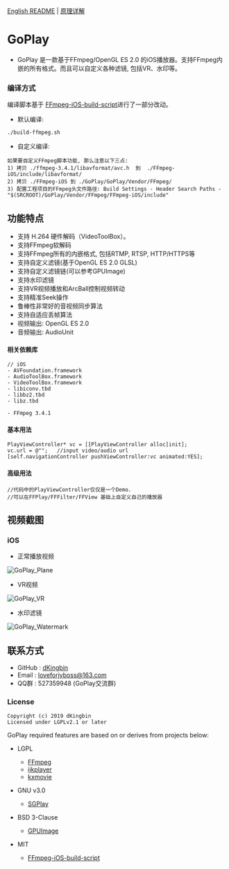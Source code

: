 
[English README](https://github.com/dKingbin/GoPlay/blob/master/README.md)   |  [原理详解](https://github.com/dKingbin/GoPlay/blob/master/image/GoPlay-Principle-chs.md)

# GoPlay

- GoPlay 是一款基于FFmpeg/OpenGL ES 2.0 的iOS播放器。支持FFmpeg内嵌的所有格式。而且可以自定义各种滤镜, 包括VR、水印等。

### 编译方式

编译脚本基于 [FFmpeg-iOS-build-script](https://github.com/kewlbear/FFmpeg-iOS-build-script)进行了一部分改动。

* 默认编译:
```
./build-ffmpeg.sh
```	
* 自定义编译:
```
如果要自定义FFmpeg脚本功能, 那么注意以下三点:
1) 拷贝 ./ffmpeg-3.4.1/libavformat/avc.h  到  ./FFmpeg-iOS/include/libavformat/
2) 拷贝 ./FFmpeg-iOS 到 ./GoPlay/GoPlay/Vendor/FFmpeg/ 
3) 配置工程项目的FFmpeg头文件路径: Build Settings - Header Search Paths - "$(SRCROOT)/GoPlay/Vendor/FFmpeg/FFmpeg-iOS/include"
```

## 功能特点

- 支持 H.264 硬件解码（VideoToolBox）。
- 支持FFmpeg软解码
- 支持FFmpeg所有的内嵌格式, 包括RTMP, RTSP, HTTP/HTTPS等
- 支持自定义滤镜(基于OpenGL ES 2.0 GLSL)
- 支持自定义滤镜链(可以参考GPUImage)
- 支持水印滤镜
- 支持VR视频播放和ArcBall控制视频转动
- 支持精准Seek操作
- 鲁棒性非常好的音视频同步算法
- 支持自适应丢帧算法
- 视频输出: OpenGL ES 2.0 
- 音频输出: AudioUnit

#### 相关依赖库

```
// iOS
- AVFoundation.framework
- AudioToolBox.framework
- VideoToolBox.framework
- libiconv.tbd
- libbz2.tbd
- libz.tbd

- FFmpeg 3.4.1
```

#### 基本用法

```
PlayViewController* vc = [[PlayViewController alloc]init];
vc.url = @"";	//input video/audio url
[self.navigationController pushViewController:vc animated:YES];
```

#### 高级用法

```
//代码中的PlayViewController仅仅是一个Demo.
//可以在FFPlay/FFFilter/FFView 基础上自定义自己的播放器
```

## 视频截图
### iOS

- 正常播放视频

![GoPlay_Plane](https://github.com/dKingbin/GoPlay/blob/master/image/GoPlay_Plane.png)

- VR视频

![GoPlay_VR](https://github.com/dKingbin/GoPlay/blob/master/image/GoPlay_VR.png)

- 水印滤镜

![GoPlay_Watermark](https://github.com/dKingbin/GoPlay/blob/master/image/GoPlay_Watermark.png)


## 联系方式

- GitHub : [dKingbin](https://github.com/dKingbin)
- Email : loveforjyboss@163.com
- QQ群 : 527359948 (GoPlay交流群)

### License

```
Copyright (c) 2019 dKingbin
Licensed under LGPLv2.1 or later
```

GoPlay required features are based on or derives from projects below:
- LGPL
  - [FFmpeg](http://git.videolan.org/?p=ffmpeg.git)
  - [ijkplayer](https://github.com/bilibili/ijkplayer)
  - [kxmovie](https://github.com/kolyvan/kxmovie)

- GNU v3.0
  - [SGPlay](https://github.com/libobjc/SGPlayer)

- BSD 3-Clause
  - [GPUImage](https://github.com/BradLarson/GPUImage)

- MIT
  - [FFmpeg-iOS-build-script](https://github.com/kewlbear/FFmpeg-iOS-build-script)
